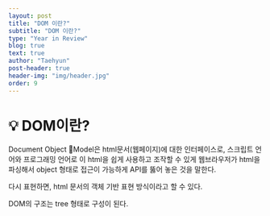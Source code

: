 ```yaml
---
layout: post
title: "DOM 이란?"
subtitle: "DOM 이란?"
type: "Year in Review"
blog: true
text: true
author: "Taehyun"
post-header: true
header-img: "img/header.jpg"
order: 9
---
```


# 💡 DOM이란?

Document Object Model은 html문서(웹페이지)에 대한 인터페이스로, 스크립트 언어와 프로그래밍 언어로 이 html을 쉽게 사용하고 조작할 수 있게 웹브라우저가 html을 파싱해서 object 형태로 접근이 가능하게 API를 뚫어 놓은 것을 말한다.

다시 표현하면, html 문서의 객체 기반 표현 방식이라고 할 수 있다.

DOM의 구조는 tree 형태로 구성이 된다.
